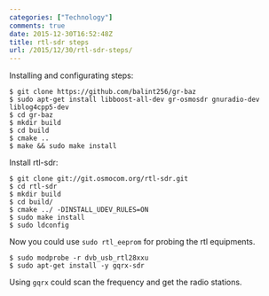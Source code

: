 ```yaml
---
categories: ["Technology"]
comments: true
date: 2015-12-30T16:52:48Z
title: rtl-sdr steps
url: /2015/12/30/rtl-sdr-steps/
---
```


Installing and configurating steps:    

```
$ git clone https://github.com/balint256/gr-baz
$ sudo apt-get install libboost-all-dev gr-osmosdr gnuradio-dev liblog4cpp5-dev 
$ cd gr-baz
$ mkdir build
$ cd build
$ cmake ..
$ make && sudo make install
```

Install rtl-sdr:    

```
$ git clone git://git.osmocom.org/rtl-sdr.git 
$ cd rtl-sdr 
$ mkdir build
$ cd build/
$ cmake ../ -DINSTALL_UDEV_RULES=ON
$ sudo make install
$ sudo ldconfig 
```
Now you could use `sudo rtl_eeprom` for probing the rtl equipments.  


```
$ sudo modprobe -r dvb_usb_rtl28xxu
$ sudo apt-get install -y gqrx-sdr
```

Using `gqrx` could scan the frequency and get the radio stations.   
